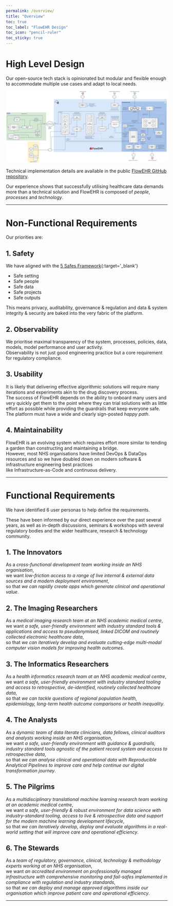 ```yaml
---
permalink: /overview/
title: "Overview"
toc: true
toc_label: "FlowEHR Design"
toc_icon: "pencil-ruler"
toc_sticky: true
---
```


# High Level Design

Our open-source tech stack is opinionated but modular and flexible enough to accommodate multiple use cases and adapt to local needs.  

<a href="/assets/images/FlowEHR-diagram.png">
 <img id="diagram" src="/assets/images/FlowEHR-diagram.png" alt="FlowEHR"  />
</a>

Technical implementation details are available in the public [FlowEHR GitHub repository](https://github.com/SAFEHR-data/FlowEHR).

Our experience shows that successfully utilising healthcare data demands more than a technical solution and
FlowEHR is composed of _people_, _processes_ and _technology_.

----

# Non-Functional Requirements

Our priorities are:

## 1. Safety
We have aligned with the [5 Safes Framework](https://en.wikipedia.org/wiki/Five_safes){:target='_blank'}
- Safe setting
- Safe people
- Safe data
- Safe projects
- Safe outputs

This means privacy, auditability, governance & regulation and data & system integrity & security are baked into the very fabric of the platform.

## 2. Observability
We prioritise maximal transparency of the system, processes, policies, data, models, model performance and user activity.  
Observability is not just good engineering practice but a core requirement for regulatory compliance.

## 3. Usability
It is likely that delivering effective algorithmic solutions will require many iterations and experiments akin to the drug discovery process.   
The success of FlowEHR depends on the ability to onboard many users and very quickly get them to the point where they can trial solutions with as little effort as possible while providing the guardrails that keep everyone safe.  
The platform must have a wide and clearly sign-posted _happy path_.

## 4. Maintainability
FlowEHR is an evolving system which requires effort more similar to tending a garden than constructing and maintaining a bridge.    
However, most NHS organisations have limited DevOps & DataOps resources and so we have doubled down on modern software & infrastructure engineering best practices  
like Infrastructure-as-Code and continuous delivery.


----

# Functional Requirements 

We have identified 6 user personas to help define the requirements.

These have been informed by our direct experience over the past several years, as well as in-depth discussions, seminars & workshops with several regulatory bodies and the wider healthcare, research & technology community.

## 1. The Innovators
As a _cross-functional development team working inside an NHS organisation_,  
we want _low-friction access to a range of live internal & external data sources and a modern deployment 
environment_,  
so that _we can rapidly create apps which generate clinical and operational value_.

## 2. The Imaging Researchers
As a _medical imaging research team at an NHS academic medical centre_,  
we want _a safe, user-friendly environment with industry standard tools & applications and access to pseudonymised, 
linked DICOM and routinely collected electronic healthcare data_,   
so that _we can iteratively develop and evaluate cutting-edge multi-modal computer vision models for improving health outcomes_.

## 3. The Informatics Researchers
As a _health informatics research team at an NHS academic medical centre_,  
we want _a safe, user-friendly environment with industry standard tooling and access to retrospective, de-identified, 
routinely collected healthcare data_,  
so that _we can tackle questions of regional population health, epidemiology, long-term health outcome comparisons or health inequality_.

## 4. The Analysts
As a _dynamic team of data literate clinicians, data fellows, clinical auditors and analysts working inside an NHS organisation_,  
we want _a safe, user-friendly environment with guidance & guardrails, industry standard tools agnostic of the patient record system and access to retrospective data_,  
so that _we can analyse clinical and operational data with Reproducible Analytical Pipelines to improve care and help continue our digital transformation journey_.

## 5. The Pilgrims
As a _multidisciplinary translational machine learning research team working at an academic medical centre_,  
we want _a safe, user-friendly & robust environment for data science with industry-standard tooling, access to live & retrospective data and support for the modern machine learning development lifecycle_,  
so that _we can iteratively develop, deploy and evaluate algorithms in a real-world setting that will improve care and operational efficiency_.

## 6. The Stewards
As a _team of regulatory, governance, clinical, technology & methodology experts working at an NHS organisation_,   
we want _an accredited environment on professionally managed infrastructure with comprehensive monitoring and fail-safes implemented in compliance with regulation and industry standards_,   
so that _we can deploy and manage approved algorithms inside our organisation which improve patient care and operational efficiency_.


----



